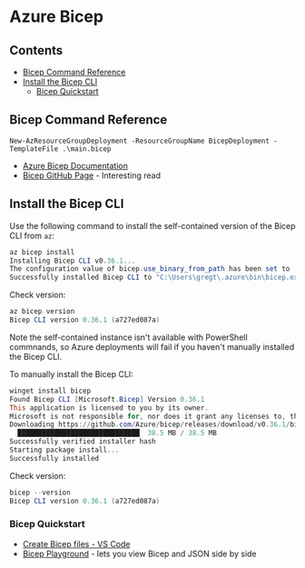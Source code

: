 # Azure Bicep

<!-- omit in toc -->
## Contents
- [Bicep Command Reference](#bicep-command-reference)
- [Install the Bicep CLI](#install-the-bicep-cli)
  - [Bicep Quickstart](#bicep-quickstart)

## Bicep Command Reference

```pwsh
New-AzResourceGroupDeployment -ResourceGroupName BicepDeployment -TemplateFile .\main.bicep
```
- [Azure Bicep Documentation](https://learn.microsoft.com/en-us/azure/azure-resource-manager/bicep/)
- [Bicep GitHub Page](https://github.com/Azure/bicep) - Interesting read

## Install the Bicep CLI

Use the following command to install the self-contained version of the Bicep CLI from `az`:

```powershell
az bicep install
Installing Bicep CLI v0.36.1...
The configuration value of bicep.use_binary_from_path has been set to 'false'.
Successfully installed Bicep CLI to "C:\Users\gregt\.azure\bin\bicep.exe".
```

Check version:

```powershell
az bicep version
Bicep CLI version 0.36.1 (a727ed087a)
```

Note the self-contained instance isn't available with PowerShell commnands, so Azure deployments will fail if you haven't manually installed the Bicep CLI.

To manually install the Bicep CLI:

```powershell
winget install bicep
Found Bicep CLI [Microsoft.Bicep] Version 0.36.1
This application is licensed to you by its owner.
Microsoft is not responsible for, nor does it grant any licenses to, third-party packages.
Downloading https://github.com/Azure/bicep/releases/download/v0.36.1/bicep-setup-win-x64.exe
  ██████████████████████████████  38.5 MB / 38.5 MB
Successfully verified installer hash
Starting package install...
Successfully installed
```

Check version:

```powershell
bicep --version
Bicep CLI version 0.36.1 (a727ed087a)
```

### Bicep Quickstart
- [Create Bicep files - VS Code](https://learn.microsoft.com/en-us/azure/azure-resource-manager/bicep/quickstart-create-bicep-use-visual-studio-code?tabs=azure-cli)
- [Bicep Playground](https://azure.github.io/bicep/) - lets you view Bicep and JSON side by side
